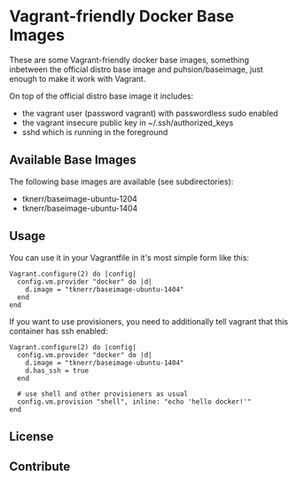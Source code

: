 # Vagrant-friendly Docker Base Images

These are some Vagrant-friendly docker base images, something inbetween the
official distro base image and puhsion/baseimage, just enough to make it work
with Vagrant.

On top of the official distro base image it includes:

 * the vagrant user (password vagrant) with passwordless sudo enabled
 * the vagrant insecure public key in ~/.ssh/authorized_keys
 * sshd which is running in the foreground

## Available Base Images

The following base images are available (see subdirectories):

 * tknerr/baseimage-ubuntu-1204
 * tknerr/baseimage-ubuntu-1404


## Usage

You can use it in your Vagrantfile in it's most simple form like this:
```
Vagrant.configure(2) do |config|
  config.vm.provider "docker" do |d|
    d.image = "tknerr/baseimage-ubuntu-1404"
  end
end
```

If you want to use provisioners, you need to additionally tell vagrant that
this container has ssh enabled:
```
Vagrant.configure(2) do |config|
  config.vm.provider "docker" do |d|
    d.image = "tknerr/baseimage-ubuntu-1404"
    d.has_ssh = true
  end

  # use shell and other provisioners as usual
  config.vm.provision "shell", inline: "echo 'hello docker!'"
end
```

## License


## Contribute
